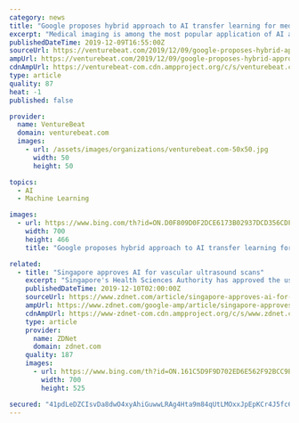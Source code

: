 ```yaml
---
category: news
title: "Google proposes hybrid approach to AI transfer learning for medical imaging"
excerpt: "Medical imaging is among the most popular application of AI and machine learning, and with good reason. Computer vision algorithms are naturally adept at spotting anomalies experts sometimes miss, in the process reducing wait times and lightening clinical workloads. Perhaps that’s why although the percentage of health care organizations that ..."
publishedDateTime: 2019-12-09T16:55:00Z
sourceUrl: https://venturebeat.com/2019/12/09/google-proposes-hybrid-approach-to-ai-transfer-learning/
ampUrl: https://venturebeat.com/2019/12/09/google-proposes-hybrid-approach-to-ai-transfer-learning/amp/
cdnAmpUrl: https://venturebeat-com.cdn.ampproject.org/c/s/venturebeat.com/2019/12/09/google-proposes-hybrid-approach-to-ai-transfer-learning/amp/
type: article
quality: 87
heat: -1
published: false

provider:
  name: VentureBeat
  domain: venturebeat.com
  images:
    - url: /assets/images/organizations/venturebeat.com-50x50.jpg
      width: 50
      height: 50

topics:
  - AI
  - Machine Learning

images:
  - url: https://www.bing.com/th?id=ON.D0F809D0F2DCE6173B02937DCD356CDF
    width: 700
    height: 466
    title: "Google proposes hybrid approach to AI transfer learning for medical imaging"

related:
  - title: "Singapore approves AI for vascular ultrasound scans"
    excerpt: "Singapore's Health Sciences Authority has approved the use of an artificial intelligence-powered (AI) software for the automated analysis and reporting of vascular ultrasound scans. Developed by See-Mode Technologies, the application taps deep learning, text recognition, and signal processing technologies with the aim to help clinicians ..."
    publishedDateTime: 2019-12-10T02:00:00Z
    sourceUrl: https://www.zdnet.com/article/singapore-approves-ai-for-vascular-ultrasound-scans/
    ampUrl: https://www.zdnet.com/google-amp/article/singapore-approves-ai-for-vascular-ultrasound-scans/
    cdnAmpUrl: https://www-zdnet-com.cdn.ampproject.org/c/s/www.zdnet.com/google-amp/article/singapore-approves-ai-for-vascular-ultrasound-scans/
    type: article
    provider:
      name: ZDNet
      domain: zdnet.com
    quality: 187
    images:
      - url: https://www.bing.com/th?id=ON.161C5D9F9D702ED6E562F92BCC9E47C2
        width: 700
        height: 525

secured: "41pdLeDZCIsvDa8dwO4xyAhiGuwwLRAg4Hta9m84qUtLMOxxJpEpKCr4J5fc6ZTWxIgfvK2Hyzww/lrQ24xxat9m8w5F7/O/eewzcOxFAcItox6NHNYcDeeZylpwSdPBEr6qXJIzBuZvIQpl8V80ibqBcUBwM1FqjMcMKSattsZL4BXFF6Clfxb2owdJx6K2DOapWv9EQEynFRCurrsUy8nQwSrDb3ySILVmtiu/AWOtAE01pez8pb+u/ofljIpOMCiRT0gfngOELr0kH2DiNA==;QftKjloS64XkMKA15M7UPA=="
---
```


